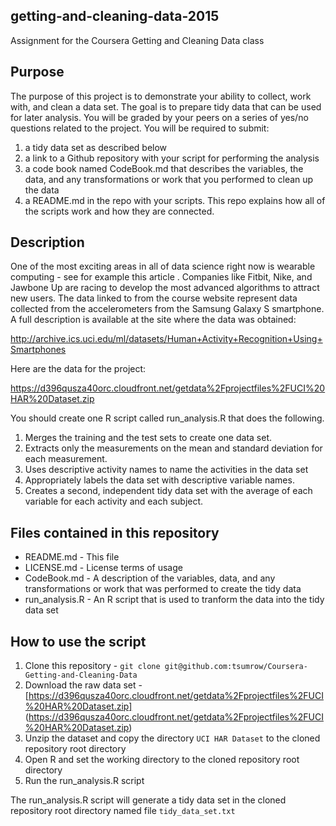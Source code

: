 ## getting-and-cleaning-data-2015
Assignment for the Coursera Getting and Cleaning Data class


## Purpose
The purpose of this project is to demonstrate your ability to collect, work with, and clean a data set. The goal is to prepare tidy data that can be used for later analysis. You will be graded by your peers on a series of yes/no questions related to the project. You will be required to submit: 
1. a tidy data set as described below
2. a link to a Github repository with your script for performing the analysis
3. a code book named CodeBook.md that describes the variables, the data, and any transformations or work that you performed to clean up the data
4. a README.md in the repo with your scripts. This repo explains how all of the scripts work and how they are connected.  


## Description
One of the most exciting areas in all of data science right now is wearable computing - see for example this article . Companies like Fitbit, Nike, and Jawbone Up are racing to develop the most advanced algorithms to attract new users. The data linked to from the course website represent data collected from the accelerometers from the Samsung Galaxy S smartphone. A full description is available at the site where the data was obtained: 

http://archive.ics.uci.edu/ml/datasets/Human+Activity+Recognition+Using+Smartphones 

Here are the data for the project: 

https://d396qusza40orc.cloudfront.net/getdata%2Fprojectfiles%2FUCI%20HAR%20Dataset.zip 

You should create one R script called run_analysis.R that does the following. 
1. Merges the training and the test sets to create one data set.
2. Extracts only the measurements on the mean and standard deviation for each measurement. 
3. Uses descriptive activity names to name the activities in the data set
4. Appropriately labels the data set with descriptive variable names. 
5. Creates a second, independent tidy data set with the average of each variable for each activity and each subject.

## Files contained in this repository
- README.md - This file
- LICENSE.md - License terms of usage
- CodeBook.md - A description of the variables, data, and any transformations or work that was performed to create the tidy data
- run_analysis.R - An R script that is used to tranform the data into the tidy data set

## How to use the script
1. Clone this repository - `git clone git@github.com:tsumrow/Coursera-Getting-and-Cleaning-Data`
2. Download the raw data set - [https://d396qusza40orc.cloudfront.net/getdata%2Fprojectfiles%2FUCI%20HAR%20Dataset.zip] (https://d396qusza40orc.cloudfront.net/getdata%2Fprojectfiles%2FUCI%20HAR%20Dataset.zip)
3. Unzip the dataset and copy the directory `UCI HAR Dataset` to the cloned repository root directory
4. Open R and set the working directory to the cloned repository root directory
5. Run the run_analysis.R script

The run_analysis.R script will generate a tidy data set in the cloned repository root directory named file `tidy_data_set.txt`

